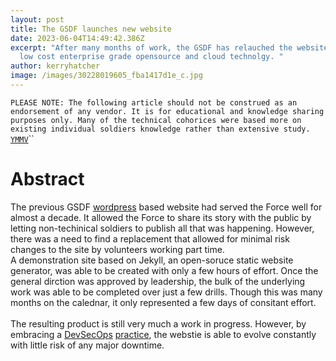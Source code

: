 ```yaml
---
layout: post
title: The GSDF launches new website
date: 2023-06-04T14:49:42.386Z
excerpt: "After many months of work, the GSDF has relauched the website using
  low cost enterprise grade opensource and cloud technolgy. "
author: kerryhatcher
image: /images/30228019605_fba1417d1e_c.jpg
---
```

`PLEASE NOTE: The following article should not be construed as an endorsement of any vendor. It is for educational and knowledge sharing purposes only. Many of the technical cohorices were based more on existing individual soldiers knowledge rather than extensive study. `[`YMMV`](https://www.howtogeek.com/693183/what-does-ymmv-mean-and-how-do-you-use-it/)``

# Abstract

The previous GSDF [wordpress](https://wordpress.org/) based website had served the Force well for almost a decade. It allowed the Force to share its story with the public by letting non-techinical soldiers to publish all that was happening. However, there was a need to find a replacement that allowed for minimal risk changes to the site by volunteers working part time. \
A demonstration site based on Jekyll, an open-soruce static website generator, was able to be created with only a few hours of effort. Once the general dirction was approved by leadership, the bulk of the underlying work was able to be completed over just a few drills. Though this was many months on the calednar, it only represented a few days of consitant effort. \
\
The resulting product is still very much a work in progress. However, by embracing a [DevSecOps](https://dodcio.defense.gov/Portals/0/Documents/Library/DevSecOps%20Playbook_DoD-CIO_20211019.pdf) [practice](https://dodcio.defense.gov/Portals/0/Documents/DoD%20Enterprise%20DevSecOps%20Reference%20Design%20v1.0_Public%20Release.pdf), the webstie is able to evolve constantly with little risk of any major downtime.